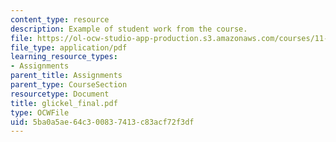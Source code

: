 ```yaml
---
content_type: resource
description: Example of student work from the course.
file: https://ol-ocw-studio-app-production.s3.amazonaws.com/courses/11-942-use-of-joint-fact-finding-in-science-intensive-policy-disputes-part-ii-spring-2004/5ba0a5ae64c300837413c83acf72f3df_glickel_final.pdf
file_type: application/pdf
learning_resource_types:
- Assignments
parent_title: Assignments
parent_type: CourseSection
resourcetype: Document
title: glickel_final.pdf
type: OCWFile
uid: 5ba0a5ae-64c3-0083-7413-c83acf72f3df
---
```

